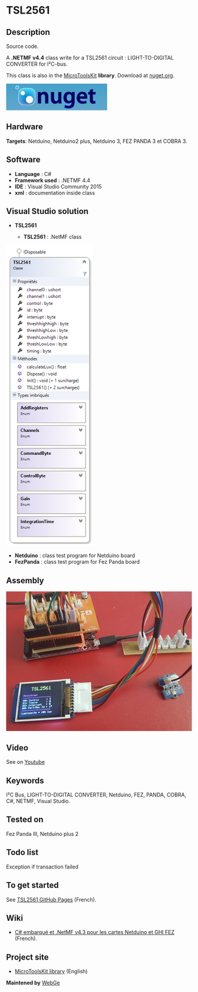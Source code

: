 # TSL2561

## Description

Source code.

A **.NETMF v4.4** class write for a TSL2561 circuit : LIGHT-TO-DIGITAL CONVERTER for I²C-bus. 

This class is also in the [MicroToolsKit](https://www.nuget.org/packages/WEBGE.Microtoolskit/) **library**. Download at [nuget.org](https://www.nuget.org).

![nuget](img/nuget.JPG)

## Hardware

**Targets**: Netduino, Netduino2 plus, Netduino 3, FEZ PANDA 3 et COBRA 3.

## Software

* **Language** : C#
* **Framework used** : .NETMF 4.4
* **IDE** : Visual Studio Community 2015
* **xml** : documentation inside class  

## Visual Studio solution

* **TSL2561**

  * **TSL2561** : .NetMF class

![TSL2561](img/tsl2561.png)

* **Netduino** : class test program for Netduino board
* **FezPanda** : class test program for Fez Panda board

## Assembly

![TSL2561](img/TSL2561.jpg)

## Video

See on [Youtube](https://youtu.be/cceAUKGTWGY)

## Keywords

I²C Bus, LIGHT-TO-DIGITAL CONVERTER, Netduino, FEZ, PANDA, COBRA, C#, NETMF, Visual Studio.

## Tested on

Fez Panda III, Netduino plus 2

## Todo list

Exception if transaction failed

## To get started

See [TSL2561 GitHub Pages](https://webge.github.io/TSL2561/) (French).

## Wiki

* [C# embarqué et .NetMF v4.3 pour les cartes Netduino et GHI FEZ](https://webge.fr/dokuwiki/doku.php?id=archives:netmf43:accueilnetmf) (French).

## Project site

* [MicroToolsKit library](http://webge.dyndns-server.com/dokuwiki/doku.php?id=netmf43:6_microtoolskit) (English)

**Maintened by** [WebGe](mailto:philippemariano@gmail.com)
